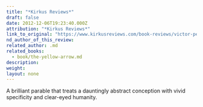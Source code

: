 ```yaml
---
title: "*Kirkus Reviews*"
draft: false
date: 2012-12-06T19:23:40.000Z
attribution: "*Kirkus Reviews*"
link_to_original: "https://www.kirkusreviews.com/book-reviews/victor-pelevin/the-yellow-arrow/#review"
nd_author_of_this_review:
related_author: .md
related_books:
  - book/the-yellow-arrow.md
description:
weight:
layout: none
---
```

A brilliant parable that treats a dauntingly abstract conception with vivid specificity and clear-eyed humanity.

